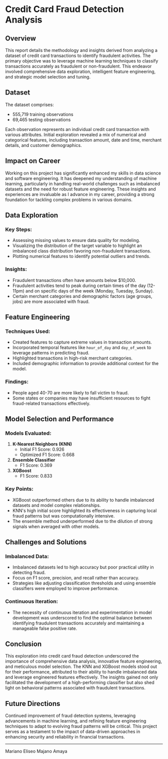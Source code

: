 # Credit Card Fraud Detection Analysis

## Overview

This report details the methodology and insights derived from analyzing a dataset of credit card transactions to identify fraudulent activities. The primary objective was to leverage machine learning techniques to classify transactions accurately as fraudulent or non-fraudulent. This endeavor involved comprehensive data exploration, intelligent feature engineering, and strategic model selection and tuning.

## Dataset

The dataset comprises:
- 555,719 training observations
- 69,465 testing observations

Each observation represents an individual credit card transaction with various attributes. Initial exploration revealed a mix of numerical and categorical features, including transaction amount, date and time, merchant details, and customer demographics.

## Impact on Career

Working on this project has significantly enhanced my skills in data science and software engineering. It has deepened my understanding of machine learning, particularly in handling real-world challenges such as imbalanced datasets and the need for robust feature engineering. These insights and experiences are invaluable as I advance in my career, providing a strong foundation for tackling complex problems in various domains.

## Data Exploration

### Key Steps:
- Assessing missing values to ensure data quality for modeling.
- Visualizing the distribution of the target variable to highlight an imbalanced class distribution favoring non-fraudulent transactions.
- Plotting numerical features to identify potential outliers and trends.

### Insights:
- Fraudulent transactions often have amounts below $10,000.
- Fraudulent activities tend to peak during certain times of the day (12-11pm) and on specific days of the week (Monday, Tuesday, Sunday).
- Certain merchant categories and demographic factors (age groups, jobs) are more associated with fraud.

## Feature Engineering

### Techniques Used:
- Created features to capture extreme values in transaction amounts.
- Incorporated temporal features like `hour_of_day` and `day_of_week` to leverage patterns in predicting fraud.
- Highlighted transactions in high-risk merchant categories.
- Included demographic information to provide additional context for the model.

### Findings:
- People aged 40-70 are more likely to fall victim to fraud.
- Some states or companies may have insufficient resources to fight fraud-related transactions effectively.

## Model Selection and Performance

### Models Evaluated:
1. **K-Nearest Neighbors (KNN)**
   - Initial F1 Score: 0.926
   - Optimized F1 Score: 0.668
2. **Ensemble Classifier**
   - F1 Score: 0.369
3. **XGBoost**
   - F1 Score: 0.833

### Key Points:
- XGBoost outperformed others due to its ability to handle imbalanced datasets and model complex relationships.
- KNN's high initial score highlighted its effectiveness in capturing local fraud patterns but was computationally intensive.
- The ensemble method underperformed due to the dilution of strong signals when averaged with other models.

## Challenges and Solutions

### Imbalanced Data:
- Imbalanced datasets led to high accuracy but poor practical utility in detecting fraud.
- Focus on F1 score, precision, and recall rather than accuracy.
- Strategies like adjusting classification thresholds and using ensemble classifiers were employed to improve performance.

### Continuous Iteration:
- The necessity of continuous iteration and experimentation in model development was underscored to find the optimal balance between identifying fraudulent transactions accurately and maintaining a manageable false positive rate.

## Conclusion

This exploration into credit card fraud detection underscored the importance of comprehensive data analysis, innovative feature engineering, and meticulous model selection. The KNN and XGBoost models stood out for their performance, attributed to their ability to handle imbalanced data and leverage engineered features effectively. The insights gained not only facilitated the development of a high-performing classifier but also shed light on behavioral patterns associated with fraudulent transactions.

## Future Directions

Continued improvement of fraud detection systems, leveraging advancements in machine learning, and refining feature engineering techniques to adapt to evolving fraud patterns will be critical. This project serves as a testament to the impact of data-driven approaches in enhancing security and reliability in financial transactions.

---

Mariano Eliseo Majano Amaya
